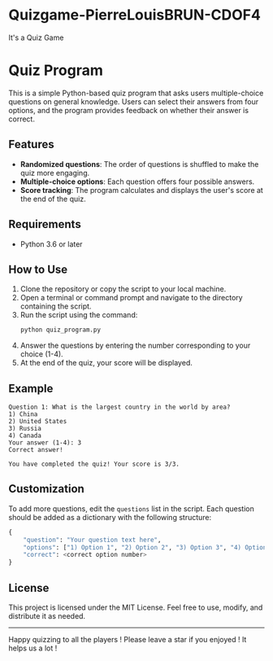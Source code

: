 # Quizgame-PierreLouisBRUN-CDOF4
It's a Quiz Game

# Quiz Program

This is a simple Python-based quiz program that asks users multiple-choice questions on general knowledge. Users can select their answers from four options, and the program provides feedback on whether their answer is correct.

## Features

- **Randomized questions**: The order of questions is shuffled to make the quiz more engaging.
- **Multiple-choice options**: Each question offers four possible answers.
- **Score tracking**: The program calculates and displays the user's score at the end of the quiz.

## Requirements

- Python 3.6 or later

## How to Use

1. Clone the repository or copy the script to your local machine.
2. Open a terminal or command prompt and navigate to the directory containing the script.
3. Run the script using the command:
   ```bash
   python quiz_program.py
   ```
4. Answer the questions by entering the number corresponding to your choice (1-4).
5. At the end of the quiz, your score will be displayed.

## Example

```
Question 1: What is the largest country in the world by area?
1) China
2) United States
3) Russia
4) Canada
Your answer (1-4): 3
Correct answer!

You have completed the quiz! Your score is 3/3.
```

## Customization

To add more questions, edit the `questions` list in the script. Each question should be added as a dictionary with the following structure:

```python
{
    "question": "Your question text here",
    "options": ["1) Option 1", "2) Option 2", "3) Option 3", "4) Option 4"],
    "correct": <correct option number>
}
```

## License

This project is licensed under the MIT License. Feel free to use, modify, and distribute it as needed.

---

Happy quizzing to all the players !
Please leave a star if you enjoyed ! It helps us a lot !


